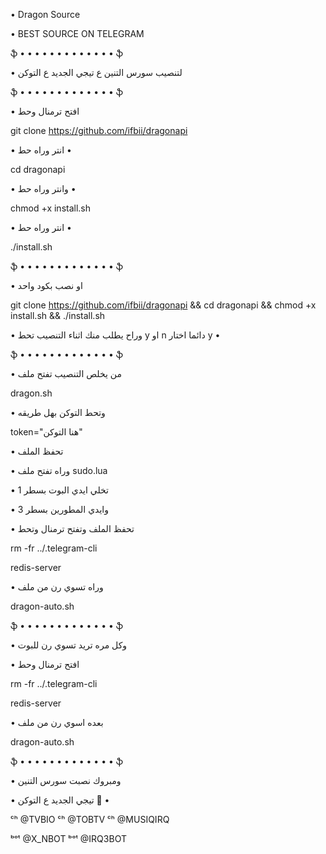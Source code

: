 • Dragon Source  

• BEST SOURCE ON TELEGRAM

ֆ • • • • • • • • • • • • • ֆ

• لتنصيب سورس التنين ع تيجي الجديد ع التوكن 

ֆ • • • • • • • • • • • • • ֆ

• افتح ترمنال وحط 

git clone https://github.com/ifbii/dragonapi

• انتر وراه حط •

cd dragonapi

• وانتر وراه حط •

chmod +x install.sh

• انتر وراه حط •

./install.sh

ֆ • • • • • • • • • • • • • ֆ

• او نصب بكود واحد 

git clone https://github.com/ifbii/dragonapi && cd dragonapi && chmod +x install.sh && ./install.sh

• وراح يطلب منك اثناء التنصيب تحط y او n دائما اختار y •

ֆ • • • • • • • • • • • • • ֆ

• من يخلص التنصيب تفتح ملف 

dragon.sh

• وتحط التوكن بهل طريقه 

token="هنا التوكن"

• تحفظ الملف 

• وراه تفتح ملف sudo.lua

• تخلي ايدي البوت بسطر 1

• وايدي المطورين بسطر 3

• تحفظ الملف وتفتح ترمنال وتحط 

rm -fr ../.telegram-cli

redis-server

• وراه تسوي رن من ملف 

dragon-auto.sh

ֆ • • • • • • • • • • • • • ֆ

• وكل مره تريد تسوي رن للبوت 

• افتح ترمنال وحط 

rm -fr ../.telegram-cli

redis-server

• بعده اسوي رن من ملف 

dragon-auto.sh

ֆ • • • • • • • • • • • • • ֆ

• ومبروك نصبت سورس التنين 

• تيجي الجديد ع التوكن 💛 •

ᶜʰ @TVBIO
ᶜʰ @TOBTV
ᶜʰ @MUSIQIRQ

ᵇᵒᵗ @X_NBOT
ᵇᵒᵗ @IRQ3BOT
